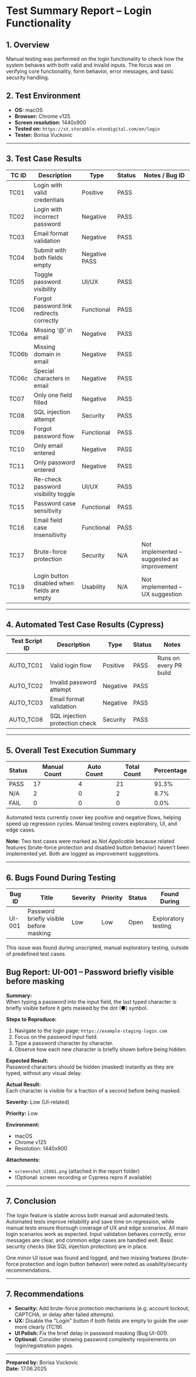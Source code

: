 # Test Summary Report – Login Functionality

## 1. Overview
Manual testing was performed on the login functionality to check how the system behaves with both valid and invalid inputs. The focus was on verifying core functionality, form behavior, error messages, and basic security handling.

## 2. Test Environment
- **OS:** macOS 
- **Browser:** Chrome v125  
- **Screen resolution:** 1440x900  
- **Tested on:** `https://st.storabble.etondigital.com/en/login`  
- **Tester:** Borisa Vuckovic

---

## 3. Test Case Results

| TC ID   | Description                                   | Type         | Status | Notes / Bug ID                              |
|---------|-----------------------------------------------|--------------|--------|----------------------------------------------|
| TC01    | Login with valid credentials                  | Positive     |  PASS |                                              |
| TC02    | Login with incorrect password                 | Negative     |  PASS |                                              |
| TC03    | Email format validation                       | Negative     |  PASS |                                              |
| TC04    | Submit with both fields empty                 | Negative        PASS |                                              |
| TC05    | Toggle password visibility                    | UI/UX        |  PASS |                                              |
| TC06    | Forgot password link redirects correctly      | Functional   |  PASS |                                              |
| TC06a   | Missing '@' in email                          | Negative     |  PASS |                                              |
| TC06b   | Missing domain in email                       | Negative     |  PASS |                                              |
| TC06c   | Special characters in email                   | Negative     |  PASS |                                              |
| TC07    | Only one field filled                         | Negative     |  PASS |                                              |
| TC08    | SQL injection attempt                         | Security     |  PASS |                                              |
| TC09    | Forgot password flow                          | Functional   |  PASS |                                              |
| TC10    | Only email entered                            | Negative     |  PASS |                                              |
| TC11    | Only password entered                         | Negative     |  PASS |                                              |
| TC12    | Re-check password visibility toggle           | UI/UX        |  PASS |                                              |
| TC15    | Password case sensitivity                     | Functional   |  PASS |                                              |
| TC16    | Email field case insensitivity                | Functional   |  PASS |                                              |
| TC17    | Brute-force protection                        | Security     |  N/A  | Not implemented – suggested as improvement   |
| TC19    | Login button disabled when fields are empty   | Usability    |  N/A  | Not implemented – UX suggestion              |

---

## 4. Automated Test Case Results (Cypress)

| Test Script ID  | Description                          | Type         | Status  | Notes                       |
|-----------------|------------------------------------|--------------|---------|-----------------------------|
| AUTO_TC01       | Valid login flow                   | Positive     |  PASS | Runs on every PR build       |
| AUTO_TC02       | Invalid password attempt           | Negative     |  PASS |                             |
| AUTO_TC03       | Email format validation            | Negative     |  PASS |                             |
| AUTO_TC08       | SQL injection protection check    | Security     |  PASS |                             |

---

## 5. Overall Test Execution Summary

| Status       | Manual Count | Auto Count | Total Count | Percentage  |
|--------------|--------------|------------|-------------|-------------|
|  PASS      | 17           | 4          | 21          | 91.3%       |
|  N/A       | 2            | 0          | 2           | 8.7%        |
|  FAIL      | 0            | 0          | 0           | 0.0%        |

 Automated tests currently cover key positive and negative flows, helping speed up regression cycles. Manual testing covers exploratory, UI, and edge cases.

 **Note:** Two test cases were marked as *Not Applicable* because related features (brute-force protection and disabled button behavior) haven't been implemented yet. Both are logged as improvement suggestions.

---

## 6. Bugs Found During Testing

| Bug ID   | Title                                                | Severity | Priority | Status | Found During         |
|----------|------------------------------------------------------|----------|----------|--------|-----------------------|
| UI-001   | Password briefly visible before masking              | Low      | Low      | Open   | Exploratory testing   |

This issue was found during unscripted, manual exploratory testing, outside of predefined test cases.

## Bug Report: UI-001 – Password briefly visible before masking

**Summary:**  
When typing a password into the input field, the last typed character is briefly visible before it gets masked by the dot (●) symbol.

**Steps to Reproduce:**  
1. Navigate to the login page: `https://example-staging-login.com`  
2. Focus on the password input field.  
3. Type a password character by character.  
4. Observe how each new character is briefly shown before being hidden.

**Expected Result:**  
Password characters should be hidden (masked) instantly as they are typed, without any visual delay.

**Actual Result:**  
Each character is visible for a fraction of a second before being masked.

**Severity:** Low (UI-related)

**Priority:** Low

**Environment:**  
- macOS 
- Chrome v125  
- Resolution: 1440x900

**Attachments:**  
- `screenshot_UI001.png` (attached in the report folder)
- (Optional: screen recording or Cypress repro if available)

---

## 7. Conclusion

The login feature is stable across both manual and automated tests. Automated tests improve reliability and save time on regression, while manual tests ensure thorough coverage of UX and edge scenarios.
All main login scenarios work as expected. Input validation behaves correctly, error messages are clear, and common edge cases are handled well. Basic security checks (like SQL injection protection) are in place.

One minor UI issue was found and logged, and two missing features (brute-force protection and login button behavior) were noted as usability/security recommendations.

---

## 7. Recommendations

- **Security:** Add brute-force protection mechanisms (e.g. account lockout, CAPTCHA, or delay after failed attempts).
- **UX:** Disable the "Login" button if both fields are empty to guide the user more clearly (TC19).
- **UI Polish:** Fix the brief delay in password masking (Bug UI-001).
- **Optional:** Consider showing password complexity requirements on login/registration pages.

---

**Prepared by:** Borisa Vuckovic  
**Date:** 17.06.2025


